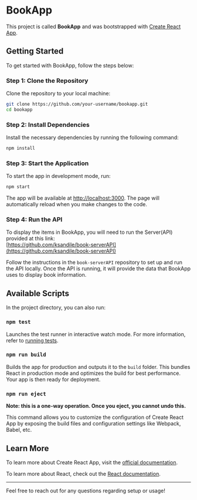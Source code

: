 
# BookApp

This project is called **BookApp** and was bootstrapped with [Create React App](https://github.com/facebook/create-react-app).

## Getting Started

To get started with BookApp, follow the steps below:

### Step 1: Clone the Repository

Clone the repository to your local machine:

```bash
git clone https://github.com/your-username/bookapp.git
cd bookapp
```

### Step 2: Install Dependencies

Install the necessary dependencies by running the following command:

```bash
npm install
```

### Step 3: Start the Application

To start the app in development mode, run:

```bash
npm start
```

The app will be available at [http://localhost:3000](http://localhost:3000). The page will automatically reload when you make changes to the code.

### Step 4: Run the API

To display the items in BookApp, you will need to run the Server(API) provided at this link:  
[https://github.com/ksandile/book-serverAPI](https://github.com/ksandile/book-serverAPI)

Follow the instructions in the `book-serverAPI` repository to set up and run the API locally. Once the API is running, it will provide the data that BookApp uses to display book information.

## Available Scripts

In the project directory, you can also run:

### `npm test`

Launches the test runner in interactive watch mode. For more information, refer to [running tests](https://facebook.github.io/create-react-app/docs/running-tests).

### `npm run build`

Builds the app for production and outputs it to the `build` folder. This bundles React in production mode and optimizes the build for best performance. Your app is then ready for deployment.

### `npm run eject`

**Note: this is a one-way operation. Once you eject, you cannot undo this.** 

This command allows you to customize the configuration of Create React App by exposing the build files and configuration settings like Webpack, Babel, etc.

## Learn More

To learn more about Create React App, visit the [official documentation](https://facebook.github.io/create-react-app/docs/getting-started).

To learn more about React, check out the [React documentation](https://reactjs.org/).

---

Feel free to reach out for any questions regarding setup or usage!
